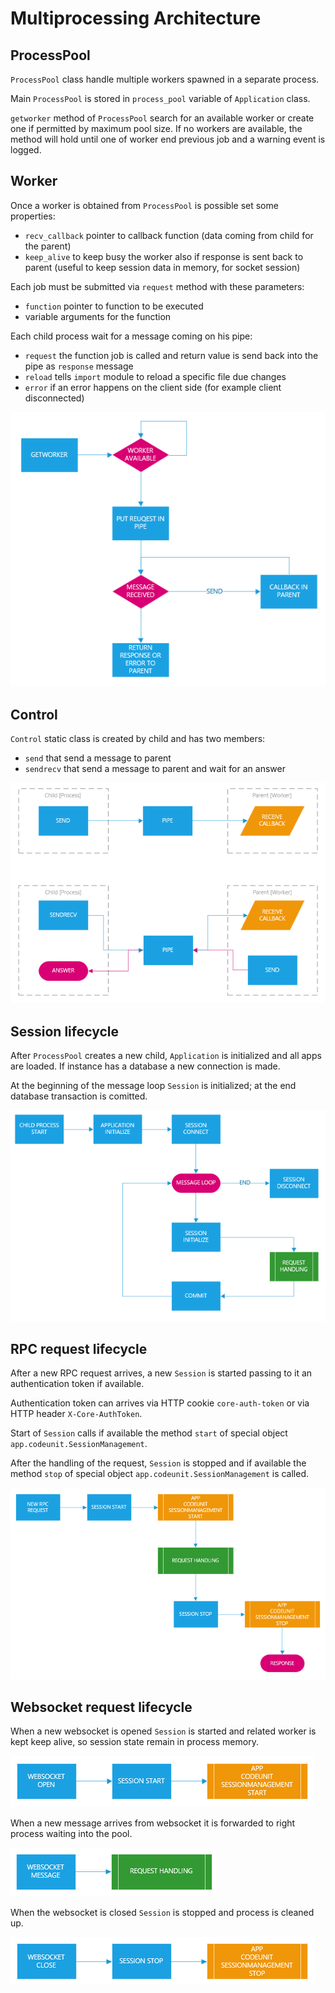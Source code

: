 # Multiprocessing Architecture

## ProcessPool
`ProcessPool` class handle multiple workers spawned in a separate process.

Main `ProcessPool` is stored in `process_pool` variable of `Application` class. 

`getworker` method of `ProcessPool` search for an available worker or create one if permitted by maximum pool size. If no workers are available, the method will hold until one of
worker end previous job and a warning event is logged.

## Worker
Once a worker is obtained from `ProcessPool` is possible set some properties:
* `recv_callback` pointer to callback function (data coming from child for the parent)
* `keep_alive` to keep busy the worker also if response is sent back to parent (useful to keep session data in memory, for socket session)

Each job must be submitted via `request` method with these parameters:
* `function` pointer to function to be executed
* variable arguments for the function

Each child process wait for a message coming on his pipe:
* `request` the function job is called and return value is send back into the 
pipe as `response` message
* `reload` tells `import` module to reload a specific file due changes
* `error` if an error happens on the client side (for example client disconnected)

![](img/worker.png)

## Control
`Control` static class is created by child and has two members:
* `send` that send a message to parent 
* `sendrecv` that send a message to parent and wait for an answer

![](img/proxy.png)

## Session lifecycle
After `ProcessPool` creates a new child, `Application` is initialized and all apps are loaded. If instance has a database a new connection is made.

At the beginning of the message loop `Session` is initialized; at the end database transaction is comitted.

![](img/session.png)

## RPC request lifecycle
After a new RPC request arrives, a new `Session` is started passing to it an authentication token if available.

Authentication token can arrives via HTTP cookie `core-auth-token` or via HTTP header `X-Core-AuthToken`.

Start of `Session` calls if available the method  `start` of special object `app.codeunit.SessionManagement`.

After the handling of the request, `Session` is stopped and  if available the method  `stop` of special object `app.codeunit.SessionManagement` is called.

![](img/rpclife.png)

## Websocket request lifecycle
When a new websocket is opened `Session` is started and related worker is kept keep alive, so session state remain in process memory.

![](img/wsopen.png)

When a new message arrives from websocket it is forwarded to right process waiting into the pool.

![](img/wsmessage.png)

When the websocket is closed `Session` is stopped and process is cleaned up.

![](img/wsclose.png)